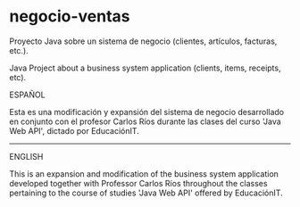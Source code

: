 # negocio-ventas
Proyecto Java sobre un sistema de negocio (clientes, artículos, facturas, etc.).

Java Project about a business system application (clients, items, receipts, etc).

ESPAÑOL

Esta es una modificación y expansión del sistema de negocio desarrollado en conjunto con el 
profesor Carlos Ríos durante las clases del curso 'Java Web API', dictado por EducaciónIT.

*********************************************************************************************

ENGLISH

This is an expansion and modification of the business system application developed together with Professor Carlos
Ríos throughout the classes pertaining to the course of studies 'Java Web API' offered by EducaciónIT.
